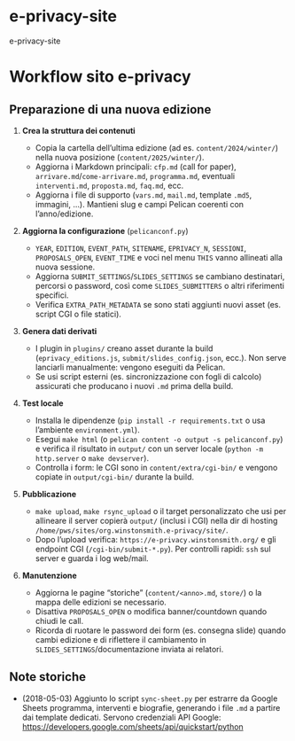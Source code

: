 # e-privacy-site
e-privacy-site


# Workflow sito e-privacy

## Preparazione di una nuova edizione

1. **Crea la struttura dei contenuti**
   - Copia la cartella dell’ultima edizione (ad es. `content/2024/winter/`) nella nuova posizione (`content/2025/winter/`).
   - Aggiorna i Markdown principali: `cfp.md` (call for paper), `arrivare.md`/`come-arrivare.md`, `programma.md`, eventuali `interventi.md`, `proposta.md`, `faq.md`, ecc.
   - Aggiorna i file di supporto (`vars.md`, `mail.md`, template `.md5`, immagini, ...). Mantieni slug e campi Pelican coerenti con l’anno/edizione.

2. **Aggiorna la configurazione** (`pelicanconf.py`)
   - `YEAR`, `EDITION`, `EVENT_PATH`, `SITENAME`, `EPRIVACY_N`, `SESSIONI`, `PROPOSALS_OPEN`, `EVENT_TIME` e voci nel menu `THIS` vanno allineati alla nuova sessione.
   - Aggiorna `SUBMIT_SETTINGS`/`SLIDES_SETTINGS` se cambiano destinatari, percorsi o password, così come `SLIDES_SUBMITTERS` o altri riferimenti specifici.
   - Verifica `EXTRA_PATH_METADATA` se sono stati aggiunti nuovi asset (es. script CGI o file statici).

3. **Genera dati derivati**
   - I plugin in `plugins/` creano asset durante la build (`eprivacy_editions.js`, `submit/slides_config.json`, ecc.). Non serve lanciarli manualmente: vengono eseguiti da Pelican.
   - Se usi script esterni (es. sincronizzazione con fogli di calcolo) assicurati che producano i nuovi `.md` prima della build.

4. **Test locale**
   - Installa le dipendenze (`pip install -r requirements.txt` o usa l’ambiente `environment.yml`).
   - Esegui `make html` (o `pelican content -o output -s pelicanconf.py`) e verifica il risultato in `output/` con un server locale (`python -m http.server` o `make devserver`).
   - Controlla i form: le CGI sono in `content/extra/cgi-bin/` e vengono copiate in `output/cgi-bin/` durante la build.

5. **Pubblicazione**
   - `make upload`, `make rsync_upload` o il target personalizzato che usi per allineare il server copierà `output/` (inclusi i CGI) nella dir di hosting `/home/pws/sites/org.winstonsmith.e-privacy/site/`.
   - Dopo l’upload verifica: `https://e-privacy.winstonsmith.org/` e gli endpoint CGI (`/cgi-bin/submit-*.py`). Per controlli rapidi: `ssh` sul server e guarda i log web/mail.

6. **Manutenzione**
   - Aggiorna le pagine “storiche” (`content/<anno>.md`, `store/`) o la mappa delle edizioni se necessario.
   - Disattiva `PROPOSALS_OPEN` o modifica banner/countdown quando chiudi le call.
   - Ricorda di ruotare le password dei form (es. consegna slide) quando cambi edizione e di riflettere il cambiamento in `SLIDES_SETTINGS`/documentazione inviata ai relatori.

## Note storiche

- (2018-05-03) Aggiunto lo script `sync-sheet.py` per estrarre da Google Sheets programma, interventi e biografie, generando i file `.md` a partire dai template dedicati. Servono credenziali API Google: <https://developers.google.com/sheets/api/quickstart/python>


